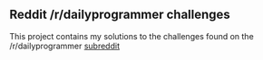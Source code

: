Reddit /r/dailyprogrammer challenges
--

This project contains my solutions to the challenges found on
the /r/dailyprogrammer [subreddit](www.reddit.com/r/dailyprogrammer.)
